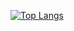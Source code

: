 [![Top Langs](https://github-readme-stats.vercel.app/api/top-langs/?username=revem&show_icons=true&theme=tokyonight)](https://github.com/anuraghazra/github-readme-stats)

<!--
**Revem/Revem** is a ✨ _special_ ✨ repository because its `README.md` (this file) appears on your GitHub profile.

Here are some ideas to get you started:

- 🔭 I’m currently working on ...
- 🌱 I’m currently learning ...
- 👯 I’m looking to collaborate on ...
- 🤔 I’m looking for help with ...
- 💬 Ask me about ...
- 📫 How to reach me: ...
- 😄 Pronouns: ...
- ⚡ Fun fact: ...
-->

